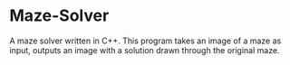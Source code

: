 # Maze-Solver
A maze solver written in C++. This program takes an image of a maze as input, outputs an image with a solution drawn through the original maze.
